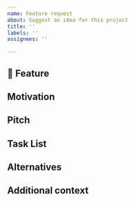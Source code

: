```yaml
---
name: Feature request
about: Suggest an idea for this project
title: ''
labels: ''
assignees: ''

---
```


## 🚀 Feature 
<!-- A clear and concise description of what the problem is. -->
<!-- 既知の問題に対する改善内容や追加する機能について記載 -->

## Motivation
<!-- 今回の実装の範囲をしっかり記載 -->

## Pitch
<!-- 機能の実現方針を記載 -->

## Task List
<!-- 詳細タスクが存在する場合に記載 -->

## Alternatives
<!-- Describe alternatives you've considered  -->
<!-- A clear and concise description of any alternative solutions or features you've considered.  -->

## Additional context
<!-- Add any other context or screenshots about the feature request here. -->

